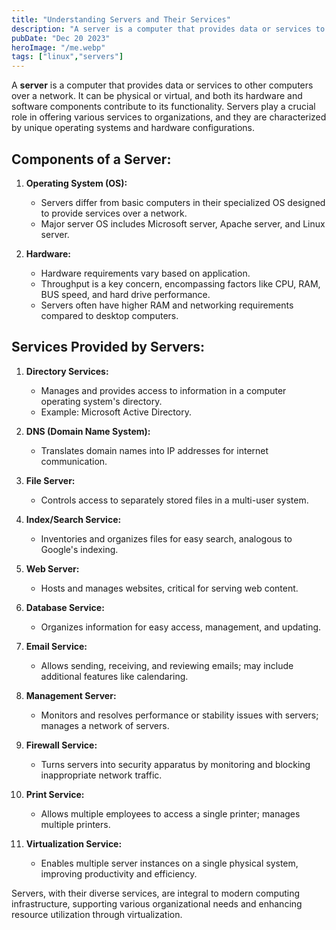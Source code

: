 ```yaml
---
title: "Understanding Servers and Their Services"
description: "A server is a computer that provides data or services to other computers over a network."
pubDate: "Dec 20 2023"
heroImage: "/me.webp"
tags: ["linux","servers"]
---
```



A **server** is a computer that provides data or services to other computers over a network. It can be physical or virtual, and both its hardware and software components contribute to its functionality. Servers play a crucial role in offering various services to organizations, and they are characterized by unique operating systems and hardware configurations.

## Components of a Server:

1. **Operating System (OS):**
   - Servers differ from basic computers in their specialized OS designed to provide services over a network.
   - Major server OS includes Microsoft server, Apache server, and Linux server.

2. **Hardware:**
   - Hardware requirements vary based on application.
   - Throughput is a key concern, encompassing factors like CPU, RAM, BUS speed, and hard drive performance.
   - Servers often have higher RAM and networking requirements compared to desktop computers.

## Services Provided by Servers:

1. **Directory Services:**
   - Manages and provides access to information in a computer operating system's directory.
   - Example: Microsoft Active Directory.

2. **DNS (Domain Name System):**
   - Translates domain names into IP addresses for internet communication.

3. **File Server:**
   - Controls access to separately stored files in a multi-user system.

4. **Index/Search Service:**
   - Inventories and organizes files for easy search, analogous to Google's indexing.

5. **Web Server:**
   - Hosts and manages websites, critical for serving web content.

6. **Database Service:**
   - Organizes information for easy access, management, and updating.

7. **Email Service:**
   - Allows sending, receiving, and reviewing emails; may include additional features like calendaring.

8. **Management Server:**
   - Monitors and resolves performance or stability issues with servers; manages a network of servers.

9. **Firewall Service:**
   - Turns servers into security apparatus by monitoring and blocking inappropriate network traffic.

10. **Print Service:**
    - Allows multiple employees to access a single printer; manages multiple printers.

11. **Virtualization Service:**
    - Enables multiple server instances on a single physical system, improving productivity and efficiency.

Servers, with their diverse services, are integral to modern computing infrastructure, supporting various organizational needs and enhancing resource utilization through virtualization.